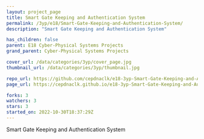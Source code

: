 ```yaml
---
layout: project_page
title: Smart Gate Keeping and Authentication System
permalink: /3yp/e18/Smart-Gate-Keeping-and-Authentication-System/
description: "Smart Gate Keeping and Authentication System"

has_children: false
parent: E18 Cyber-Physical Systems Projects
grand_parent: Cyber-Physical Systems Projects

cover_url: /data/categories/3yp/cover_page.jpg
thumbnail_url: /data/categories/3yp/thumbnail.jpg

repo_url: https://github.com/cepdnaclk/e18-3yp-Smart-Gate-Keeping-and-Authentication-System
page_url: https://cepdnaclk.github.io/e18-3yp-Smart-Gate-Keeping-and-Authentication-System

forks: 3
watchers: 3
stars: 3
started_on: 2022-10-30T18:37:29Z
---
```

Smart Gate Keeping and Authentication System

